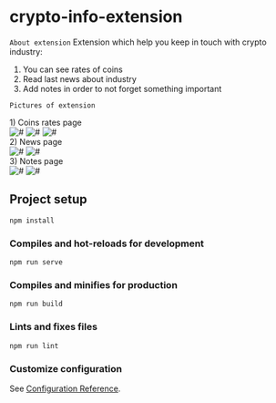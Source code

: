 # crypto-info-extension
```About extension```
Extension which help you keep in touch with crypto industry:
1) You can see rates of coins
2) Read last news about industry
3) Add notes in order to not forget something important

```Pictures of extension```
<div>1) Coins rates page</div>
<div>
  <img src="src/assets/readMe/rates_1.png" alt="#">
  <img src="src/assets/readMe/rates_2.png" alt="#">
  <img src="src/assets/readMe/rates_3.png" alt="#">
</div>

<div>2) News page</div>
<div>
  <img src="src/assets/readMe/news_1.png" alt="#">
  <img src="src/assets/readMe/news_2.png" alt="#">
</div>

<div>3) Notes page</div>
<div>
  <img src="src/assets/readMe/notes_1.png" alt="#">
  <img src="src/assets/readMe/notes_2.png" alt="#">
</div>

## Project setup
```npm install```

### Compiles and hot-reloads for development
```npm run serve```

### Compiles and minifies for production
```npm run build```

### Lints and fixes files
```npm run lint```

### Customize configuration
See [Configuration Reference](https://cli.vuejs.org/config/).
<style>
.wrapper {
  display: flex; 
}
</style>
